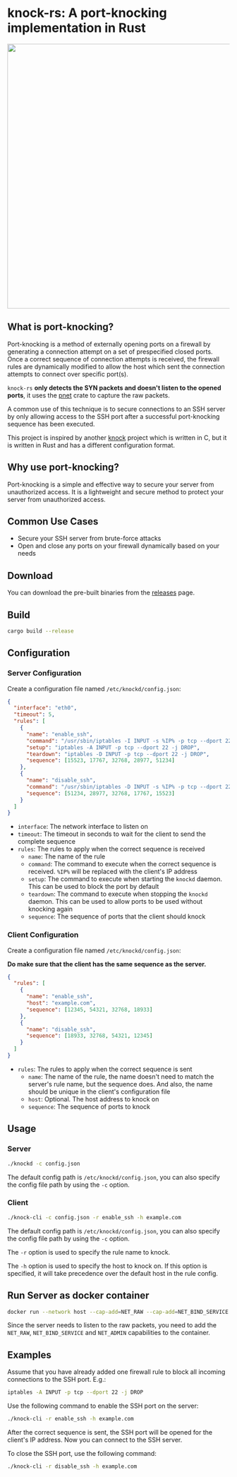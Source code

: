 # knock-rs: A port-knocking implementation in Rust

<img src="https://raw.githubusercontent.com/darktohka/knock-rs/master/images/knock.png" width="600">

## What is port-knocking?

Port-knocking is a method of externally opening ports on a firewall by generating a connection attempt on a set of prespecified closed ports. Once a correct sequence of connection attempts is received, the firewall rules are dynamically modified to allow the host which sent the connection attempts to connect over specific port(s).

`knock-rs` **only detects the SYN packets and doesn't listen to the opened ports**, it uses the [pnet](https://docs.rs/pnet/latest/pnet/) crate to capture the raw packets.

A common use of this technique is to secure connections to an SSH server by only allowing access to the SSH port after a successful port-knocking sequence has been executed.

This project is inspired by another [knock](https://github.com/jvinet/knock) project which is written in C, but it is written in Rust and has a different configuration format.

## Why use port-knocking?

Port-knocking is a simple and effective way to secure your server from unauthorized access. It is a lightweight and secure method to protect your server from unauthorized access.

## Common Use Cases

- Secure your SSH server from brute-force attacks
- Open and close any ports on your firewall dynamically based on your needs

## Download

You can download the pre-built binaries from the [releases](https://github.com/darktohka/knock-rs/releases) page.

## Build

```bash
cargo build --release
```

## Configuration

### Server Configuration

Create a configuration file named `/etc/knockd/config.json`:

```json
{
  "interface": "eth0",
  "timeout": 5,
  "rules": [
    {
      "name": "enable_ssh",
      "command": "/usr/sbin/iptables -I INPUT -s %IP% -p tcp --dport 22 -j ACCEPT",
      "setup": "iptables -A INPUT -p tcp --dport 22 -j DROP",
      "teardown": "iptables -D INPUT -p tcp --dport 22 -j DROP",
      "sequence": [15523, 17767, 32768, 28977, 51234]
    },
    {
      "name": "disable_ssh",
      "command": "/usr/sbin/iptables -D INPUT -s %IP% -p tcp --dport 22 -j ACCEPT",
      "sequence": [51234, 28977, 32768, 17767, 15523]
    }
  ]
}
```

- `interface`: The network interface to listen on
- `timeout`: The timeout in seconds to wait for the client to send the complete sequence
- `rules`: The rules to apply when the correct sequence is received
  - `name`: The name of the rule
  - `command`: The command to execute when the correct sequence is received. `%IP%` will be replaced with the client's IP address
  - `setup`: The command to execute when starting the `knockd` daemon. This can be used to block the port by default
  - `teardown`: The command to execute when stopping the `knockd` daemon. This can be used to allow ports to be used without knocking again
  - `sequence`: The sequence of ports that the client should knock

### Client Configuration

Create a configuration file named `/etc/knockd/config.json`:

**Do make sure that the client has the same sequence as the server.**

```json
{
  "rules": [
    {
      "name": "enable_ssh",
      "host": "example.com",
      "sequence": [12345, 54321, 32768, 18933]
    },
    {
      "name": "disable_ssh",
      "sequence": [18933, 32768, 54321, 12345]
    }
  ]
}
```

- `rules`: The rules to apply when the correct sequence is sent
  - `name`: The name of the rule, the name doesn't need to match the server's rule name, but the sequence does. And also, the name should be unique in the client's configuration file
  - `host`: Optional. The host address to knock on
  - `sequence`: The sequence of ports to knock

## Usage

### Server

```bash
./knockd -c config.json
```

The default config path is `/etc/knockd/config.json`, you can also specify the config file path by using the `-c` option.

### Client

```bash
./knock-cli -c config.json -r enable_ssh -h example.com
```

The default config path is `/etc/knockd/config.json`, you can also specify the config file path by using the `-c` option.

The `-r` option is used to specify the rule name to knock.

The `-h` option is used to specify the host to knock on. If this option is specified, it will take precedence over the default host in the rule config.

## Run Server as docker container

```bash
docker run --network host --cap-add=NET_RAW --cap-add=NET_BIND_SERVICE --cap-add=NET_ADMIN -d --restart=always --name=knockd -v ./config.json:/etc/knockd/config.json:ro ghcr.io/darktohka/knockd:latest
```

Since the server needs to listen to the raw packets, you need to add the `NET_RAW`, `NET_BIND_SERVICE` and `NET_ADMIN` capabilities to the container.

## Examples

Assume that you have already added one firewall rule to block all incoming connections to the SSH port. E.g.:

```bash
iptables -A INPUT -p tcp --dport 22 -j DROP
```

Use the following command to enable the SSH port on the server:

```bash
./knock-cli -r enable_ssh -h example.com
```

After the correct sequence is sent, the SSH port will be opened for the client's IP address. Now you can connect to the SSH server.

To close the SSH port, use the following command:

```bash
./knock-cli -r disable_ssh -h example.com
```
